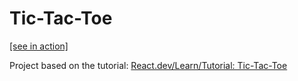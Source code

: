 # Tic-Tac-Toe
[[see in action]](https://my-study-journal.vercel.app/day3-unit-converter/_studies/tic-tac-toe/dist)

Project based on the tutorial: [React.dev/Learn/Tutorial: Tic-Tac-Toe](https://react.dev/learn/tutorial-tic-tac-toe)

